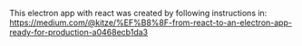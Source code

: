 
This electron app with react was created by following instructions in: 
https://medium.com/@kitze/%EF%B8%8F-from-react-to-an-electron-app-ready-for-production-a0468ecb1da3